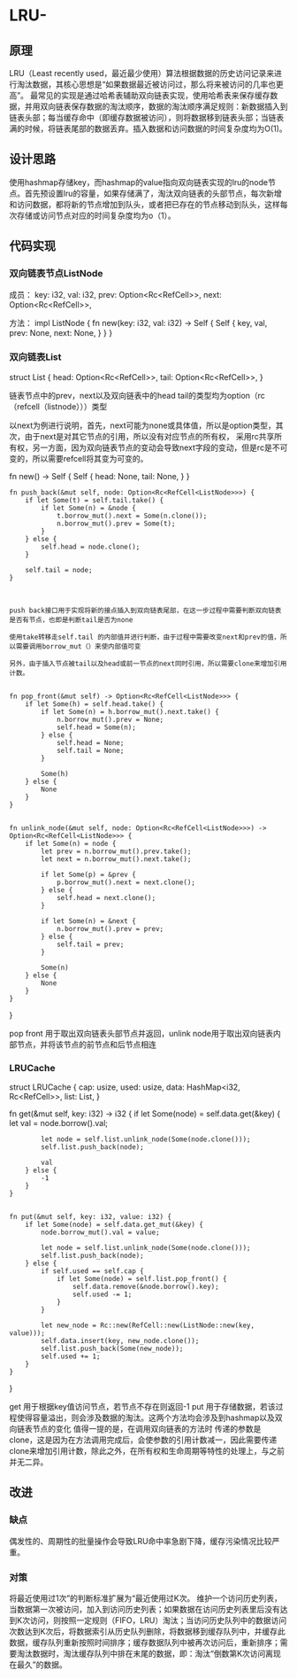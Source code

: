 # LRU-
## 原理
LRU（Least recently used，最近最少使用）算法根据数据的历史访问记录来进行淘汰数据，其核心思想是“如果数据最近被访问过，那么将来被访问的几率也更高”。
最常见的实现是通过哈希表辅助双向链表实现，使用哈希表来保存缓存数据，并用双向链表保存数据的淘汰顺序，数据的淘汰顺序满足规则：新数据插入到链表头部；每当缓存命中（即缓存数据被访问），则将数据移到链表头部；当链表满的时候，将链表尾部的数据丢弃。插入数据和访问数据的时间复杂度均为O(1)。
## 设计思路
使用hashmap存储key，而hashmap的value指向双向链表实现的lru的node节点。首先预设置lru的容量，如果存储满了，淘汰双向链表的头部节点，每次新增和访问数据，都将新的节点增加到队头，或者把已存在的节点移动到队头，这样每次存储或访问节点对应的时间复杂度均为o（1）。
## 代码实现
### 双向链表节点ListNode
成员：
    key: i32,
    val: i32,
    prev: Option<Rc<RefCell<ListNode>>>,
    next: Option<Rc<RefCell<ListNode>>>,
    
    
方法：
impl ListNode {
    fn new(key: i32, val: i32) -> Self {
        Self {
            key,
            val,
            prev: None,
            next: None,
        }
    }
}

### 双向链表List
struct List {
    head: Option<Rc<RefCell<ListNode>>>,
    tail: Option<Rc<RefCell<ListNode>>>,
}


链表节点中的prev，next以及双向链表中的head tail的类型均为option（rc（refcell（listnode）））类型

   
   以next为例进行说明，首先，next可能为none或具体值，所以是option类型，其次，由于next是对其它节点的引用，所以没有对应节点的所有权，
   采用rc共享所有权，另一方面，因为双向链表节点的变动会导致next字段的变动，但是rc是不可变的，所以需要refcell将其变为可变的。
   
   
   
   fn new() -> Self {
        Self {
            head: None,
            tail: None,
        }
    }
    
    
    fn push_back(&mut self, node: Option<Rc<RefCell<ListNode>>>) {
        if let Some(t) = self.tail.take() {
            if let Some(n) = &node {
                t.borrow_mut().next = Some(n.clone());
                n.borrow_mut().prev = Some(t);
            }
        } else {
            self.head = node.clone();
        }

        self.tail = node;
    }
    
    
    
    push back接口用于实现将新的接点插入到双向链表尾部，在这一步过程中需要判断双向链表是否有节点，也即是判断tail是否为none
    
    使用take转移走self.tail 的内部值并进行判断，由于过程中需要改变next和prev的值，所以需要调用borrow_mut（）来使内部值可变
    
    另外，由于插入节点被tail以及head或前一节点的next同时引用，所以需要clone来增加引用计数。
    
    
    fn pop_front(&mut self) -> Option<Rc<RefCell<ListNode>>> {
        if let Some(h) = self.head.take() {
            if let Some(n) = h.borrow_mut().next.take() {
                n.borrow_mut().prev = None;
                self.head = Some(n);
            } else {
                self.head = None;
                self.tail = None;
            }

            Some(h)
        } else {
            None
        }
    }
    
    
    fn unlink_node(&mut self, node: Option<Rc<RefCell<ListNode>>>) -> Option<Rc<RefCell<ListNode>>> {
        if let Some(n) = node {
            let prev = n.borrow_mut().prev.take();
            let next = n.borrow_mut().next.take();

            if let Some(p) = &prev {
                p.borrow_mut().next = next.clone();
            } else {
                self.head = next.clone();
            }

            if let Some(n) = &next {
                n.borrow_mut().prev = prev;
            } else {
                self.tail = prev;
            }

            Some(n)
        } else {
            None
        }
    }
}



 pop front 用于取出双向链表头部节点并返回，unlink node用于取出双向链表内部节点，并将该节点的前节点和后节点相连
 
 
 ### LRUCache
 
 
 struct LRUCache {
    cap: usize,
    used: usize,
    data: HashMap<i32, Rc<RefCell<ListNode>>>,
    list: List,
}


fn get(&mut self, key: i32) -> i32 {
        if let Some(node) = self.data.get(&key) {
            let val = node.borrow().val;
            
            let node = self.list.unlink_node(Some(node.clone()));
            self.list.push_back(node);

            val
        } else {
            -1
        }
    }
    
    
    fn put(&mut self, key: i32, value: i32) {
        if let Some(node) = self.data.get_mut(&key) {
            node.borrow_mut().val = value;

            let node = self.list.unlink_node(Some(node.clone()));
            self.list.push_back(node);
        } else {
            if self.used == self.cap {
                if let Some(node) = self.list.pop_front() {
                    self.data.remove(&node.borrow().key);
                    self.used -= 1;
                }
            }

            let new_node = Rc::new(RefCell::new(ListNode::new(key, value)));
            self.data.insert(key, new_node.clone());
            self.list.push_back(Some(new_node));
            self.used += 1;
        }
    }
}


get 用于根据key值访问节点，若节点不存在则返回-1
put 用于存储数据，若该过程使得容量溢出，则会涉及数据的淘汰。这两个方法均会涉及到hashmap以及双向链表节点的变化
值得一提的是，在调用双向链表的方法时 传递的参数是clone，这是因为在方法调用完成后，会使参数的引用计数减一，因此需要传递clone来增加引用计数，除此之外，在所有权和生命周期等特性的处理上，与之前并无二异。

 
 ## 改进
 ### 缺点
 偶发性的、周期性的批量操作会导致LRU命中率急剧下降，缓存污染情况比较严重。


### 对策
将最近使用过1次”的判断标准扩展为“最近使用过K次。
维护一个访问历史列表，当数据第一次被访问，加入到访问历史列表；如果数据在访问历史列表里后没有达到K次访问，则按照一定规则（FIFO，LRU）淘汰；当访问历史队列中的数据访问次数达到K次后，将数据索引从历史队列删除，将数据移到缓存队列中，并缓存此数据，缓存队列重新按照时间排序；缓存数据队列中被再次访问后，重新排序；需要淘汰数据时，淘汰缓存队列中排在末尾的数据，即：淘汰“倒数第K次访问离现在最久”的数据。



